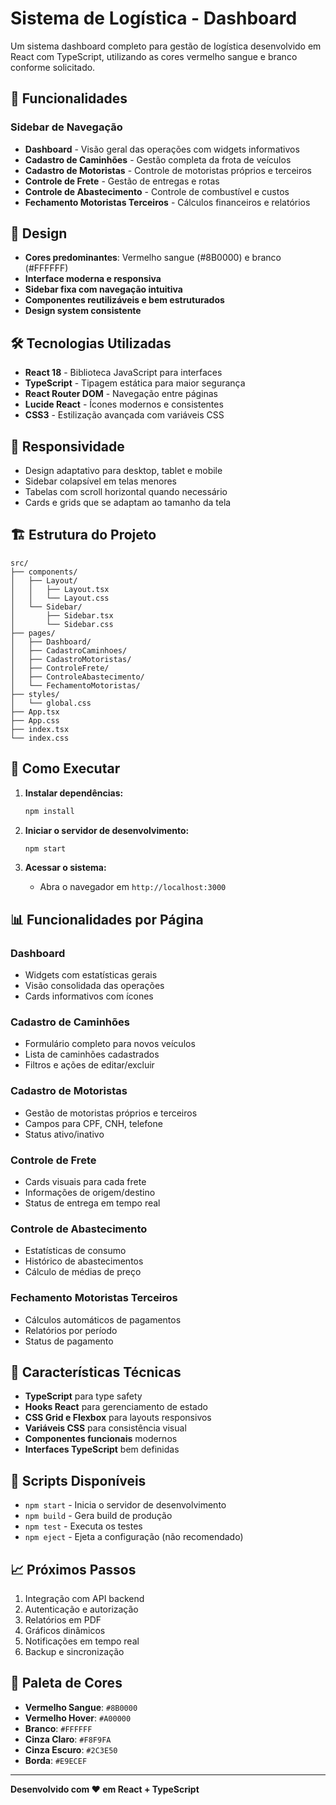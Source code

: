 # Sistema de Logística - Dashboard

Um sistema dashboard completo para gestão de logística desenvolvido em React com TypeScript, utilizando as cores vermelho sangue e branco conforme solicitado.

## 🚀 Funcionalidades

### Sidebar de Navegação
- **Dashboard** - Visão geral das operações com widgets informativos
- **Cadastro de Caminhões** - Gestão completa da frota de veículos
- **Cadastro de Motoristas** - Controle de motoristas próprios e terceiros
- **Controle de Frete** - Gestão de entregas e rotas
- **Controle de Abastecimento** - Controle de combustível e custos
- **Fechamento Motoristas Terceiros** - Cálculos financeiros e relatórios

## 🎨 Design

- **Cores predominantes**: Vermelho sangue (#8B0000) e branco (#FFFFFF)
- **Interface moderna e responsiva**
- **Sidebar fixa com navegação intuitiva**
- **Componentes reutilizáveis e bem estruturados**
- **Design system consistente**

## 🛠️ Tecnologias Utilizadas

- **React 18** - Biblioteca JavaScript para interfaces
- **TypeScript** - Tipagem estática para maior segurança
- **React Router DOM** - Navegação entre páginas
- **Lucide React** - Ícones modernos e consistentes
- **CSS3** - Estilização avançada com variáveis CSS

## 📱 Responsividade

- Design adaptativo para desktop, tablet e mobile
- Sidebar colapsível em telas menores
- Tabelas com scroll horizontal quando necessário
- Cards e grids que se adaptam ao tamanho da tela

## 🏗️ Estrutura do Projeto

```
src/
├── components/
│   ├── Layout/
│   │   ├── Layout.tsx
│   │   └── Layout.css
│   └── Sidebar/
│       ├── Sidebar.tsx
│       └── Sidebar.css
├── pages/
│   ├── Dashboard/
│   ├── CadastroCaminhoes/
│   ├── CadastroMotoristas/
│   ├── ControleFrete/
│   ├── ControleAbastecimento/
│   └── FechamentoMotoristas/
├── styles/
│   └── global.css
├── App.tsx
├── App.css
├── index.tsx
└── index.css
```

## 🚦 Como Executar

1. **Instalar dependências:**
   ```bash
   npm install
   ```

2. **Iniciar o servidor de desenvolvimento:**
   ```bash
   npm start
   ```

3. **Acessar o sistema:**
   - Abra o navegador em `http://localhost:3000`

## 📊 Funcionalidades por Página

### Dashboard
- Widgets com estatísticas gerais
- Visão consolidada das operações
- Cards informativos com ícones

### Cadastro de Caminhões
- Formulário completo para novos veículos
- Lista de caminhões cadastrados
- Filtros e ações de editar/excluir

### Cadastro de Motoristas
- Gestão de motoristas próprios e terceiros
- Campos para CPF, CNH, telefone
- Status ativo/inativo

### Controle de Frete
- Cards visuais para cada frete
- Informações de origem/destino
- Status de entrega em tempo real

### Controle de Abastecimento
- Estatísticas de consumo
- Histórico de abastecimentos
- Cálculo de médias de preço

### Fechamento Motoristas Terceiros
- Cálculos automáticos de pagamentos
- Relatórios por período
- Status de pagamento

## 🎯 Características Técnicas

- **TypeScript** para type safety
- **Hooks React** para gerenciamento de estado
- **CSS Grid e Flexbox** para layouts responsivos
- **Variáveis CSS** para consistência visual
- **Componentes funcionais** modernos
- **Interfaces TypeScript** bem definidas

## 🔧 Scripts Disponíveis

- `npm start` - Inicia o servidor de desenvolvimento
- `npm build` - Gera build de produção
- `npm test` - Executa os testes
- `npm eject` - Ejeta a configuração (não recomendado)

## 📈 Próximos Passos

1. Integração com API backend
2. Autenticação e autorização
3. Relatórios em PDF
4. Gráficos dinâmicos
5. Notificações em tempo real
6. Backup e sincronização

## 🎨 Paleta de Cores

- **Vermelho Sangue**: `#8B0000`
- **Vermelho Hover**: `#A00000`
- **Branco**: `#FFFFFF`
- **Cinza Claro**: `#F8F9FA`
- **Cinza Escuro**: `#2C3E50`
- **Borda**: `#E9ECEF`

---

**Desenvolvido com ❤️ em React + TypeScript** 